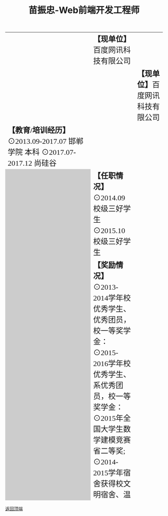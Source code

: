 <a href="top"></a>
<h1><center>苗振忠-Web前端开发工程师</center></h1>
<table align="center" width="750" height="1500" border="0" cellpadding="0" cellspacing="0">
<tr>
<td width="250" rowspan="2" background="22.jpg"></td>
<td width="500"><font face="华文隶书" size="+2"><b>【现单位】</b>百度网讯科技有限公司</font></td>
</tr>
 <tr>
<td width="250" rowspan="2" background="22.jpg"></td>
<td width="500"><font face="华文隶书" size="+2"><b>【现单位】</b>百度网讯科技有限公司</font></td>
</tr>
<tr>
<td><font face="华文隶书" size="+2"><b>【教育/培训经历】</b><br />
⊙2013.09-2017.07   邯郸学院 本科
 ⊙2017.07-2017.12   尚硅谷
</font>
</td>
</tr>
<tr>
<td rowspan="9" bgcolor="#CCCCCC"><font color="#000000" face="华文行楷" size="+2"><i>姓名：  苗振忠<br /><br />
性别：男<br /><br />
年龄：25<br /><br />
学历：本科<br /><br />
政治面貌：共青团员<br /><br />
籍贯：河北邯郸<br /><br />
毕业院校：邯郸学院<br /><br />
专业：嵌入式系统工程<br /><br />
身体状况：健康<br /><br />
婚姻状况：未婚<br /><br /><br /><br /><br /><br /><br /><br /><br /><br /><br /><br /><br />
手机：15652380707<br /><br />
QQ：1635235014<br /><br />
邮箱：miaozhenzhong@sina.com<br /><br />
博客名：<a href="https://blog.csdn.net/miaozhenzhong/" target="_blank">圆静居士的博客</a>
</i>
</font>
</td>
<td><font face="华文隶书" size="+2"><b>【任职情况】</b><br />
⊙2014.09 校级三好学生<br />
⊙2015.10 校级三好学生<br />
</font>
</td>
</tr>
<tr>
<td><font face="华文隶书" size="+2"><b>【奖励情况】</b><br />
⊙2013-2014学年校优秀学生、优秀团员，校一等奖学金：<br />
 ⊙2015-2016学年校优秀学生、系优秀团员，校一等奖学金：<br /> 
⊙2015年全国大学生数学建模竞赛省二等奖;<br />
⊙2014-2015学年宿舍获得校文明宿舍、温馨宿舍。<br />
</font>
</td>
</tr>
<tr>
<td><font face="华文隶书" size="+2"><b>【参加的大型活动】</b><br />
⊙2015年全国大学生数学建模比赛<br />
⊙2015年校消防运动会<br />
⊙2015年全国大学生创新创业竞赛<br />
</font>
</td>
</tr>
<tr>
<td><font face="华文隶书" size="+2"><b>【技能专长】</b><br />
⊙计算机：熟练运用Word、Excel、Power Point、Access等处理问题<br />
⊙能够运用lingo、Spss等软件处理简单问题<br />\
</font>
</td>
</tr>
<tr>
<td><font face="华文隶书" size="+2"><b>【兴趣爱好】</b><br />
⊙阅读优美散文以及热血小说<br />
⊙唱歌<br />
⊙打篮球、羽毛球<br />
</font>
</td>
</tr>
<tr>
<td><font face="华文隶书" size="+2"><b>【自我评价】</b><br />
⊙勤于思考，尝试用新方法解决问题：<br />
⊙吃苦耐劳，对工作认真严谨，做事踏实稳重：<br />
⊙有上进心，待人宽厚：<br />
⊙乐于助人，有很强的团队合作意识：思维敏捷，有一定的独立处理问题能力。<br />
</font>
</td>
</tr>
<tr>
<td><font face="华文隶书" size="+2"><b>【人生格言】</b><br />
天行健，君子以自强不息：地势坤，君子以厚德载物。
</font>
</td>
</tr>
<tr>
<td><font face="华文隶书" size="+2"><b>【求职意向】</b><br />
现职：应届毕业生<br />
理想职位：⊙吃苦耐劳型，如银行职员：<br />
⊙团队合作意识型<br />
⊙跟统计学有关的职位或者兼职：<br />
</font>
</td>
</tr>
<tr>
<td align="right" valign="bottom"><font face="华文隶书" size="+1">（简历到此结束，感谢您阅览，祝您心情愉快！）</font></td>
</tr><br />


</table>
<a href="#top">返回顶端</a>
